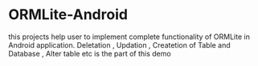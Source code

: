 ORMLite-Android
===============

this projects help user to implement complete functionality of ORMLite in Android application.  Deletation , Updation , Createtion of Table and Database , Alter table etc  is the part of this demo

